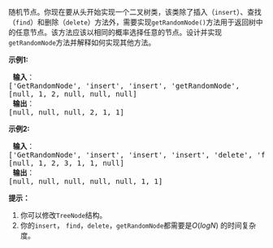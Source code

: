 随机节点。你现在要从头开始实现一个二叉树类，该类除了插入（`insert`）、查找（`find`）和删除（`delete`）方法外，需要实现`getRandomNode()`方法用于返回树中的任意节点。该方法应该以相同的概率选择任意的节点。设计并实现`getRandomNode`方法并解释如何实现其他方法。

<p> <strong>示例1:</strong></p>
<pre>
<strong> 输入</strong>：
['GetRandomNode', 'insert', 'insert', 'getRandomNode',                     'getRandomNode', 'getRandomNode']
[null, 1, 2, null, null, null]
<strong> 输出</strong>：
[null, null, null, 2, 1, 1]
</pre>

<p> <strong>示例2:</strong></p>
<pre>
<strong> 输入</strong>：
['GetRandomNode', 'insert', 'insert', 'insert', 'delete', 'find', 'getRandomNode']
[null, 1, 2, 3, 1, 1, null]
<strong> 输出</strong>：
[null, null, null, null, null, 1, 1]
</pre>

<p><strong>提示：</strong></p>

1. 你可以修改`TreeNode`结构。
2. 你的`insert`， `find`，`delete`，`getRandomNode`都需要是$O(logN)$ 的时间复杂度。